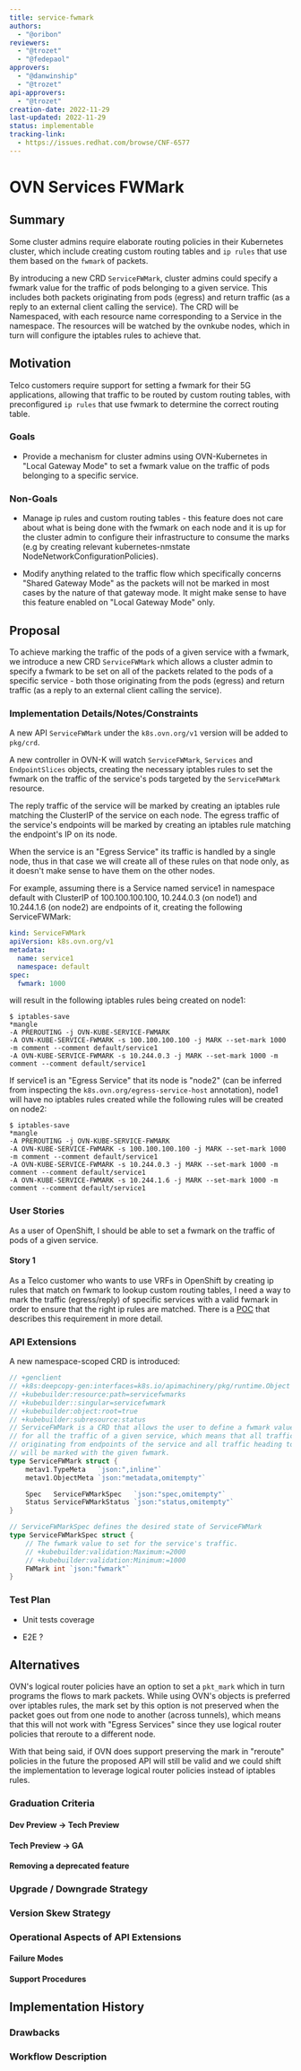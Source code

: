 ```yaml
---
title: service-fwmark
authors:
  - "@oribon"
reviewers:
  - "@trozet"
  - "@fedepaol"
approvers:
  - "@danwinship"
  - "@trozet"
api-approvers:
  - "@trozet"
creation-date: 2022-11-29
last-updated: 2022-11-29
status: implementable
tracking-link:
  - https://issues.redhat.com/browse/CNF-6577
---
```


# OVN Services FWMark

## Summary

Some cluster admins require elaborate routing policies in their Kubernetes cluster, which include creating custom routing tables and `ip rules` that use them based on the `fwmark` of packets.

By introducing a new CRD `ServiceFWMark`, cluster admins could specify a fwmark value for the traffic of pods belonging to a given service.
This includes both packets originating from pods (egress) and return traffic (as a reply to an external client calling the service).
The CRD will be Namespaced, with each resource name corresponding to a Service in the namespace.
The resources will be watched by the ovnkube nodes, which in turn will configure the iptables rules to achieve that.

## Motivation

Telco customers require support for setting a fwmark for their 5G applications, allowing that traffic to be routed by custom routing tables, with preconfigured `ip rules` that use fwmark to determine the correct routing table.

### Goals

- Provide a mechanism for cluster admins using OVN-Kubernetes in "Local Gateway Mode" to set a fwmark value on the traffic of pods belonging to a specific service.

### Non-Goals

- Manage ip rules and custom routing tables - this feature does not care about what is being done with the fwmark on each node and it is up for the cluster admin to configure their infrastructure to consume the marks (e.g by creating relevant kubernetes-nmstate NodeNetworkConfigurationPolicies).

- Modify anything related to the traffic flow which specifically concerns "Shared Gateway Mode" as the packets will not be marked in most cases by the nature of that gateway mode. It might make sense to have this feature enabled on "Local Gateway Mode" only.

## Proposal

To achieve marking the traffic of the pods of a given service with a fwmark, we introduce a new CRD `ServiceFWMark` which allows a cluster admin to specify a fwmark to be set on all of the packets related to the pods of a specific service - both those originating from the pods (egress) and return traffic (as a reply to an external client calling the service).

### Implementation Details/Notes/Constraints

A new API `ServiceFWMark` under the `k8s.ovn.org/v1` version will be added to `pkg/crd`.

A new controller in OVN-K will watch `ServiceFWMark`, `Services` and `EndpointSlices` objects, creating the necessary iptables rules to set the fwmark on the traffic of the service's pods targeted by the `ServiceFWMark` resource.

The reply traffic of the service will be marked by creating an iptables rule matching the ClusterIP of the service on each node.
The egress traffic of the service's endpoints will be marked by creating an iptables rule matching the endpoint's IP on its node.

When the service is an "Egress Service" its traffic is handled by a single node, thus in that case we will create all of these rules on that node only, as it doesn't make sense to have them on the other nodes.

For example, assuming there is a Service named service1 in namespace default with ClusterIP of 100.100.100.100, 10.244.0.3 (on node1) and 10.244.1.6 (on node2) are endpoints of it, creating the following ServiceFWMark:

```yaml
kind: ServiceFWMark
apiVersion: k8s.ovn.org/v1
metadata:
  name: service1
  namespace: default
spec:
  fwmark: 1000
```
    
will result in the following iptables rules being created on node1:
```none
$ iptables-save
*mangle
-A PREROUTING -j OVN-KUBE-SERVICE-FWMARK
-A OVN-KUBE-SERVICE-FWMARK -s 100.100.100.100 -j MARK --set-mark 1000 -m comment --comment default/service1
-A OVN-KUBE-SERVICE-FWMARK -s 10.244.0.3 -j MARK --set-mark 1000 -m comment --comment default/service1
```

If service1 is an "Egress Service" that its node is "node2" (can be inferred from inspecting the `k8s.ovn.org/egress-service-host` annotation), node1 will have no iptables rules created while the following rules will be created on node2:
```none
$ iptables-save
*mangle
-A PREROUTING -j OVN-KUBE-SERVICE-FWMARK
-A OVN-KUBE-SERVICE-FWMARK -s 100.100.100.100 -j MARK --set-mark 1000 -m comment --comment default/service1
-A OVN-KUBE-SERVICE-FWMARK -s 10.244.0.3 -j MARK --set-mark 1000 -m comment --comment default/service1
-A OVN-KUBE-SERVICE-FWMARK -s 10.244.1.6 -j MARK --set-mark 1000 -m comment --comment default/service1
```

### User Stories

As a user of OpenShift, I should be able to set a fwmark on the traffic of pods of a given service.

#### Story 1

As a Telco customer who wants to use VRFs in OpenShift by creating ip rules that match on fwmark to lookup custom routing tables, I need a way to mark the traffic (egress/reply) of specific services with a valid fwmark in order to ensure that the right ip rules are matched.
There is a [POC](https://github.com/fedepaol/returntraffic/tree/main/withovnk) that describes this requirement in more detail.

### API Extensions

A new namespace-scoped CRD is introduced:

```go
// +genclient
// +k8s:deepcopy-gen:interfaces=k8s.io/apimachinery/pkg/runtime.Object
// +kubebuilder:resource:path=servicefwmarks
// +kubebuilder::singular=servicefwmark
// +kubebuilder:object:root=true
// +kubebuilder:subresource:status
// ServiceFWMark is a CRD that allows the user to define a fwmark value
// for all the traffic of a given service, which means that all traffic
// originating from endpoints of the service and all traffic heading to it
// will be marked with the given fwmark.
type ServiceFWMark struct {
	metav1.TypeMeta   `json:",inline"`
	metav1.ObjectMeta `json:"metadata,omitempty"`

	Spec   ServiceFWMarkSpec   `json:"spec,omitempty"`
	Status ServiceFWMarkStatus `json:"status,omitempty"`
}

// ServiceFWMarkSpec defines the desired state of ServiceFWMark
type ServiceFWMarkSpec struct {
	// The fwmark value to set for the service's traffic.
	// +kubebuilder:validation:Maximum:=2000
	// +kubebuilder:validation:Minimum:=1000
	FWMark int `json:"fwmark"`
}
```

### Test Plan

* Unit tests coverage

* E2E ?

## Alternatives

OVN's logical router policies have an option to set a `pkt_mark` which in turn programs the flows to mark packets.
While using OVN's objects is preferred over iptables rules, the mark set by this option is not preserved when the packet goes out from one node to another (across tunnels), which means that this will not work with "Egress Services" since they use logical router policies that reroute to a different node.

With that being said, if OVN does support preserving the mark in "reroute" policies in the future the proposed API will still be valid and we could shift the implementation to leverage logical router policies instead of iptables rules.

### Graduation Criteria


#### Dev Preview -> Tech Preview


#### Tech Preview -> GA


#### Removing a deprecated feature


### Upgrade / Downgrade Strategy


### Version Skew Strategy


### Operational Aspects of API Extensions


#### Failure Modes


#### Support Procedures


## Implementation History


### Drawbacks

### Workflow Description
